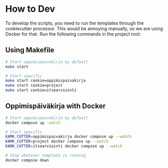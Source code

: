 # How to Dev

To develop the scripts, you need to run the templates through the cookiecutter processor. This would be annoying manually, so we are using Docker for that. Run the following commands in the project root:

## Using Makefile

```bash
# Start oppimispaivakirja by default
make start

# Start specific
make start cookie=oppimispaivakirja
make start cookie=project
make start cookie=itsearviointi
```

## Oppimispäiväkirja with Docker

```bash
# Start oppimispaivakirja by default
docker compose up -watch

# Start specific
KAMK_CUTTER=oppimispaivakirja docker compose up --watch
KAMK_CUTTER=project docker compose up --watch
KAMK_CUTTER=itsearviointi docker compose up --watch

# Stop whatever template is running
docker compose down
```